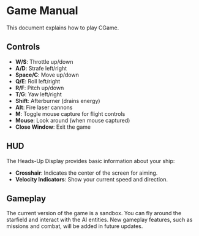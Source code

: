 # Game Manual

This document explains how to play CGame.

## Controls

- **W/S**: Throttle up/down
- **A/D**: Strafe left/right  
- **Space/C**: Move up/down
- **Q/E**: Roll left/right
- **R/F**: Pitch up/down
- **T/G**: Yaw left/right
- **Shift**: Afterburner (drains energy)
- **Alt**: Fire laser cannons
- **M**: Toggle mouse capture for flight controls
- **Mouse**: Look around (when mouse captured)
- **Close Window**: Exit the game

## HUD

The Heads-Up Display provides basic information about your ship:

- **Crosshair**: Indicates the center of the screen for aiming.
- **Velocity Indicators**: Show your current speed and direction.

## Gameplay

The current version of the game is a sandbox. You can fly around the starfield and interact with the AI entities. New gameplay features, such as missions and combat, will be added in future updates.

